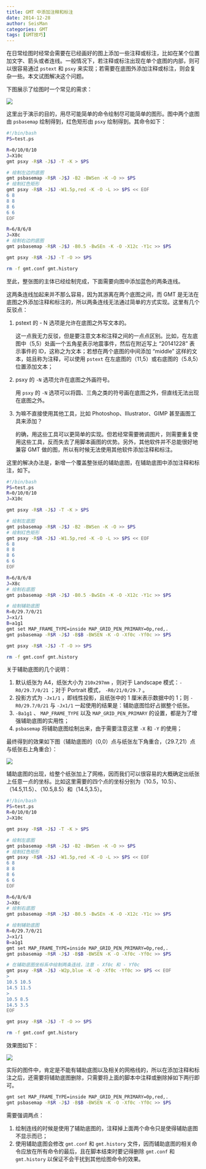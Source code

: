 ```yaml
---
title: GMT 中添加注释和标注
date: 2014-12-28
author: SeisMan
categories: GMT
tags: [GMT技巧]
---
```


在日常绘图时经常会需要在已经画好的图上添加一些注释或标注，比如在某个位置加文字、箭头或者连线。一般情况下，若注释或标注出现在单个底图的内部，则可以很容易通过 `pstext` 和 `psxy` 来实现；若需要在底图外添加注释或标注，则会复杂一些。本文试图解决这个问题。

<!--more-->

下图展示了绘图时一个常见的需求：

![](/images/2014122801.png)

这里出于演示的目的，用尽可能简单的命令绘制尽可能简单的图形。图中两个底图由 `psbasemap` 绘制得到，红色矩形由 `psxy` 绘制得到。其命令如下：

``` bash
#!/bin/bash
PS=test.ps

R=0/10/0/10
J=X10c
gmt psxy -R$R -J$J -T -K > $PS

# 绘制左边的底图
gmt psbasemap -R$R -J$J -B2 -BWSen -K -O >> $PS
# 绘制红色矩形
gmt psxy -R$R -J$J -W1.5p,red -K -O -L >> $PS << EOF
6 8
8 8
8 6
6 6
EOF

R=6/8/6/8
J=X8c
# 绘制右边的底图
gmt psbasemap -R$R -J$J -B0.5 -BwSEn -K -O -X12c -Y1c >> $PS

gmt psxy -R$R -J$J -T -O >> $PS

rm -f gmt.conf gmt.history
```

至此，整张图的主体已经绘制完成，下面需要向图中添加蓝色的两条连线。

这两条连线加起来并不那么容易，因为其游离在两个底图之间，而 GMT 是无法在底图之外添加注释和标注的，所以两条连线无法通过简单的方式实现。这里有几个反驳点：

1.  pstext 的 - N 选项是允许在底图之外写文本的。

    这一点我无力反驳，但是要注意文本和注释之间的一点点区别。比如，在左底图中（5,5）处画一个五角星表示地震事件，然后在附近写上 “20141228” 表示事件的 ID，这称之为文本；若想在两个底图的中间添加 “middle” 这样的文本，姑且称为注释，可以使用 `pstext` 在左底图的（11,5）或右底图的（5.8,5）位置添加文本；

2.  psxy 的 `-N` 选项允许在底图之外画符号。

    用 `psxy` 的 `-N` 选项可以将圆、三角之类的符号画在底图之外，但直线无法出现在底图之外。

3.  为嘛不直接使用其他工具，比如 Photoshop、Illustrator、GIMP 甚至画图工具来添加？

    的确，用这些工具可以更简单的实现。但若经常需要微调图片，则需要重复使用这些工具，反而失去了用脚本画图的优势。另外，其他软件并不总能很好地兼容 GMT 做的图，所以有时候无法使用其他软件添加注释和标注。

这里的解决办法是，新增一个覆盖整张纸的辅助底图，在辅助底图中添加注释和标注，如下。

``` bash
#!/bin/bash
PS=test.ps
R=0/10/0/10
J=X10c

gmt psxy -R$R -J$J -T -K > $PS

# 绘制左底图
gmt psbasemap -R$R -J$J -B2 -BWSen -K -O >> $PS
# 绘制红色矩形
gmt psxy -R$R -J$J -W1.5p,red -K -O -L >> $PS << EOF
6 8
8 8
8 6
6 6
EOF

R=6/8/6/8
J=X8c
# 绘制右底图
gmt psbasemap -R$R -J$J -B0.5 -BwSEn -K -O -X12c -Y1c >> $PS

# 绘制辅助底图
R=0/29.7/0/21
J=x1/1
B=a1g1
gmt set MAP_FRAME_TYPE=inside MAP_GRID_PEN_PRIMARY=0p,red,.
gmt psbasemap -R$R -J$J -B$B -BWSEN -K -O -Xf0c -Yf0c >> $PS

gmt psxy -R$R -J$J -T -O >> $PS

rm -f gmt.conf gmt.history
```

关于辅助底图的几个说明：

1.  默认纸张为 A4，纸张大小为 `210x297mm` ，则对于 Landscape 模式：`-R0/29.7/0/21` ；对于 Portrait 模式， `-R0/21/0/29.7` 。
2.  投影方式为 `-Jx1/1` ，即线性投影，且纸张中的 1 厘米表示数据中的 1；则 `-R0/29.7/0/21` 与 `-Jx1/1` 一起使用的结果是：辅助底图恰好占据整个纸张。
3.  `-Ba1g1` 、 `MAP_FRAME_TYPE` 以及 `MAP_GRID_PEN_PRIMARY` 的设置，都是为了增强辅助底图的实用性；
4.  `psbasemap` 将辅助底图绘制出来，由于需要注意这里 `-X` 和 `-Y` 的使用；

最终得到的效果如下图（辅助底图的（0,0）点与纸张左下角重合，（29.7,21）点与纸张右上角重合）：

![](/images/2014122802.png)

辅助底图的出现，给整个纸张加上了网格，因而我们可以很容易的大概确定出纸张上任意一点的坐标。比如这里需要的四个点的坐标分别为（10.5，10.5）、（14.5,11.5）、（10.5,8.5）和（14.5,3.5）。

``` bash
#!/bin/bash
PS=test.ps
R=0/10/0/10
J=X10c

gmt psxy -R$R -J$J -T -K > $PS

# 绘制左底图
gmt psbasemap -R$R -J$J -B2 -BWSen -K -O >> $PS
# 绘制红色矩形
gmt psxy -R$R -J$J -W1.5p,red -K -O -L >> $PS << EOF
6 8
8 8
8 6
6 6
EOF

R=6/8/6/8
J=X8c
# 绘制右底图
gmt psbasemap -R$R -J$J -B0.5 -BwSEn -K -O -X12c -Y1c >> $PS

# 绘制辅助底图
R=0/29.7/0/21
J=x1/1
B=a1g1
gmt set MAP_FRAME_TYPE=inside MAP_GRID_PEN_PRIMARY=0p,red,.
gmt psbasemap -R$R -J$J -B$B -BWSEN -K -O -Xf0c -Yf0c >> $PS

# 在辅助底图坐标系中绘制两条连线，注意 - Xf0c 和 - Yf0c
gmt psxy -R$R -J$J -W2p,blue -K -O -Xf0c -Yf0c >> $PS << EOF
>
10.5 10.5
14.5 11.5
>
10.5 8.5
14.5 3.5
EOF

gmt psxy -R$R -J$J -T -O >> $PS

rm -f gmt.conf gmt.history
```

效果图如下：

![](/images/2014122803.png)

实际的图件中，肯定是不能有辅助底图以及相关的网格线的，所以在添加注释和标注之后，还需要将辅助底图删除，只需要将上面的脚本中注释或删除掉如下两行即可。

``` bash
gmt set MAP_FRAME_TYPE=inside MAP_GRID_PEN_PRIMARY=0p,red,.
gmt psbasemap -R$R -J$J -B$B -BWSEN -K -O -Xf0c -Yf0c >> $PS
```

需要强调两点：

1.  绘制连线的时候是使用了辅助底图的，注释掉上面两个命令只是使得辅助底图不显示而已；
2.  使用辅助底图会修改 `gmt.conf` 和 `gmt.history` 文件，因而辅助底图的相关命令应放在所有命令的最后，且在脚本结束时要记得删除 `gmt.conf` 和 `gmt.history` 以保证不会干扰到其他绘图命令的效果。
